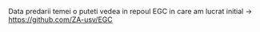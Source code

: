 Data predarii temei o puteti vedea in repoul EGC in care am lucrat initial -> https://github.com/ZA-usv/EGC
